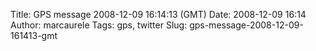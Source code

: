 Title: GPS message 2008-12-09 16:14:13 (GMT)
Date: 2008-12-09 16:14
Author: marcaurele
Tags: gps, twitter
Slug: gps-message-2008-12-09-161413-gmt

<!--break-->

<div class="gmap" id="gmap_20081209_081413">
</div>

